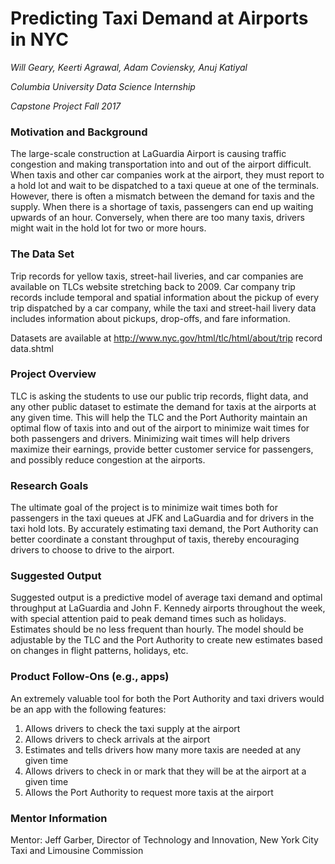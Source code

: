 # Predicting Taxi Demand at Airports in NYC

*Will Geary, Keerti Agrawal, Adam Coviensky, Anuj Katiyal*

*Columbia University Data Science Internship*

*Capstone Project Fall 2017*


### Motivation and Background

The large-scale construction at LaGuardia Airport is causing traffic congestion and making transportation
into and out of the airport difficult. When taxis and other car companies work at the airport, they must
report to a hold lot and wait to be dispatched to a taxi queue at one of the terminals. However, there
is often a mismatch between the demand for taxis and the supply. When there is a shortage of taxis,
passengers can end up waiting upwards of an hour. Conversely, when there are too many taxis, drivers
might wait in the hold lot for two or more hours.

### The Data Set

Trip records for yellow taxis, street-hail liveries, and car companies are available on TLCs website stretching
back to 2009. Car company trip records include temporal and spatial information about the pickup
of every trip dispatched by a car company, while the taxi and street-hail livery data includes information
about pickups, drop-offs, and fare information.

Datasets are available at http://www.nyc.gov/html/tlc/html/about/trip record data.shtml

### Project Overview

TLC is asking the students to use our public trip records, flight data, and any other public dataset to
estimate the demand for taxis at the airports at any given time. This will help the TLC and the Port
Authority maintain an optimal flow of taxis into and out of the airport to minimize wait times for both
passengers and drivers. Minimizing wait times will help drivers maximize their earnings, provide better
customer service for passengers, and possibly reduce congestion at the airports.

### Research Goals

The ultimate goal of the project is to minimize wait times both for passengers in the taxi queues at JFK
and LaGuardia and for drivers in the taxi hold lots. By accurately estimating taxi demand, the Port
Authority can better coordinate a constant throughput of taxis, thereby encouraging drivers to choose
to drive to the airport.

### Suggested Output

Suggested output is a predictive model of average taxi demand and optimal throughput at LaGuardia
and John F. Kennedy airports throughout the week, with special attention paid to peak demand times
such as holidays. Estimates should be no less frequent than hourly. The model should be adjustable by
the TLC and the Port Authority to create new estimates based on changes in flight patterns, holidays,
etc.

### Product Follow-Ons (e.g., apps)

An extremely valuable tool for both the Port Authority and taxi drivers would be an app with the following features:

1. Allows drivers to check the taxi supply at the airport
2. Allows drivers to check arrivals at the airport
3. Estimates and tells drivers how many more taxis are needed at any given time
4. Allows drivers to check in or mark that they will be at the airport at a given time
5. Allows the Port Authority to request more taxis at the airport

### Mentor Information
Mentor: Jeff Garber, Director of Technology and Innovation, New York City Taxi and Limousine Commission
